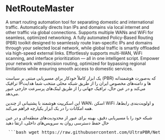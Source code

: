 # NetRouteMaster
A smart routing automation tool for separating domestic and international traffic. Automatically directs Iran IPs and domains via local internet and other traffic via global connections. Supports multiple WANs and WiFi for seamless, optimized networking.
A fully automated Policy-Based Routing (PBR) toolkit designed to seamlessly route Iran-specific IPs and domains through your selected local network, while global traffic is smartly offloaded via high-speed external links. Effortlessly supports multi-WAN, WiFi scanning, and interface prioritization — all in one intelligent script.
Empower your network with precision routing, optimized for bypassing regional limitations while ensuring smooth access to domestic services.

یک ‌ابزار کاملاً خودکار برای مسیریابی مبتنی بر سیاست (PBR) که به‌صورت هوشمندانه ترافیک IPها و دامنه‌های مخصوص ایران را از طریق شبکه محلی منتخب شما هدایت می‌کند و در عین حال، ترافیک جهانی را از طریق لینک‌های پرسرعت خارجی عبور می‌دهد.

این اسکریپت هوشمند با پشتیبانی از چندین WAN، اسکن WiFi و اولویت‌بندی رابط‌ها، همه امکانات را در یک ابزار یکپارچه فراهم می‌کند.

شبکه خود را با مسیریابی دقیق، بهینه برای عبور از محدودیت‌های منطقه‌ای و در عین حال حفظ دسترسی روان به سرویس‌های داخلی، ارتقا دهید

<pre> ```bash wget https://raw.githubusercontent.com/UltraPBR/NetRouteMaster/main/setup.sh -O /tmp/setup.sh && chmod +x /tmp/setup.sh && /tmp/setup.sh ``` </pre>
